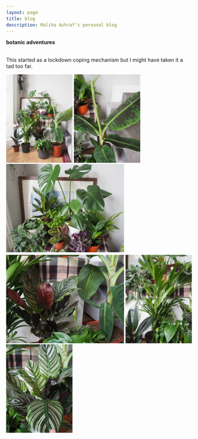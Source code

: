 ```yaml
---
layout: page
title: blog
description: Maliha Ashraf's personal blog
---
```



<div class = "container">
	<b>botanic adventures</b><br/><br/>
	<div class="row-fluid">
		<p>
			This started as a lockdown coping mechanism but I might have taken it a tad too far. 
		</p>
		<img src="../assets/plants/plants (2).jpg" width="180"/>
		<img src="../assets/plants/plants (3).jpg" width="180"/>
		<img src="../assets/plants/plants (1).jpg" width="320"/>
		<div style="height:4px;"><br></div>
		<img src="../assets/plants/plants (4).jpg" width="320"/>
		<img src="../assets/plants/plants (5).jpg" width="180"/>
		<img src="../assets/plants/plants (6).jpg" width="180"/>
		<!--<div class = "span3">
			<img src="../assets/plants/plants (2).jpg"/>
		</div>
		<div class = "span3">
			<img src="../assets/plants/plants (3).jpg"/>
		</div>
		<div class = "span4">
			<img src="../assets/plants/plants (1).jpg"/>
		</div>
		<p style="line-height: 0%;">
			<br>
		</p>-->
	</div>
</div>

